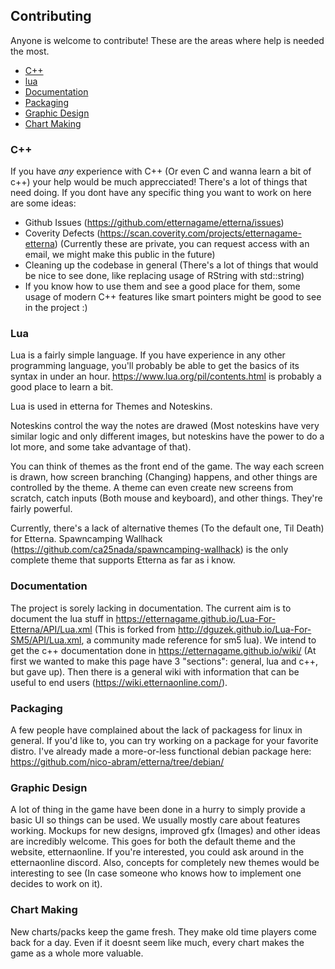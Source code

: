## Contributing

Anyone is welcome to contribute! These are the areas where help is needed the most.

 * [C++](#c)
 * [lua](#lua)
 * [Documentation](#documentation)
 * [Packaging](#packaging)
 * [Graphic Design](#graphic-Design)
 * [Chart Making](#chart-making)
 
 
### C++

If you have *any* experience with C++ (Or even C and wanna learn a bit of c++) your help would be much apprecciated!
There's a lot of things that need doing. If you dont have any specific thing you want to work on here are some ideas:
 - Github Issues (https://github.com/etternagame/etterna/issues)
 - Coverity Defects (https://scan.coverity.com/projects/etternagame-etterna) (Currently these are private, you can request access with an email, we might make this public in the future)
 - Cleaning up the codebase in general (There's a lot of things that would be nice to see done, like replacing usage of RString with std::string)
 - If you know how to use them and see a good place for them, some usage of modern C++ features like smart pointers might be good to see in the project :)
 
### Lua

Lua is a fairly simple language. If you have experience in any other programming language, you'll probably be able to get the basics of its syntax in under an hour. https://www.lua.org/pil/contents.html is probably a good place to learn a bit.

Lua is used in etterna for Themes and Noteskins. 

Noteskins control the way the notes are drawed (Most noteskins have very similar logic and only different images, but noteskins have the power to do a lot more, and some take advantage of that).

You can think of themes as the front end of the game. The way each screen is drawn, how screen branching (Changing) happens, and other things are controlled by the theme. A theme can even create new screens from scratch, catch inputs (Both mouse and keyboard), and other things. They're fairly powerful.

Currently, there's a lack of alternative themes (To the default one, Til Death) for Etterna. Spawncamping Wallhack (https://github.com/ca25nada/spawncamping-wallhack) is the only complete theme that supports Etterna as far as i know.

### Documentation

The project is sorely lacking in documentation. The current aim is to document the lua stuff in https://etternagame.github.io/Lua-For-Etterna/API/Lua.xml (This is forked from http://dguzek.github.io/Lua-For-SM5/API/Lua.xml, a community made reference for sm5 lua). We intend to get the c++ documentation done in https://etternagame.github.io/wiki/ (At first we wanted to make this page have 3 "sections": general, lua and c++, but gave up). Then there is a general wiki with information that can be useful to end users (https://wiki.etternaonline.com/).

### Packaging

A few people have complained about the lack of packagess for linux in general. If you'd like to, you can try working on a package for your favorite distro. I've already made a more-or-less functional debian package here: https://github.com/nico-abram/etterna/tree/debian/

### Graphic Design

A lot of thing in the game have been done in a hurry to simply provide a basic UI so things can be used. We usually mostly care about features working. Mockups for new designs, improved gfx (Images) and other ideas are incredibly welcome. This goes for both the default theme and the website, etternaonline. If you're interested, you could ask around in the etternaonline discord. Also, concepts for completely new themes would be interesting to see (In case someone who knows how to implement one decides to work on it).

### Chart Making

New charts/packs keep the game fresh. They make old time players come back for a day. Even if it doesnt seem like much, every chart makes the game as a whole more valuable.
